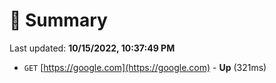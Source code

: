# 📖 Summary
Last updated: **10/15/2022, 10:37:49 PM**

- `GET` [https://google.com](https://google.com) - **Up** (321ms)
